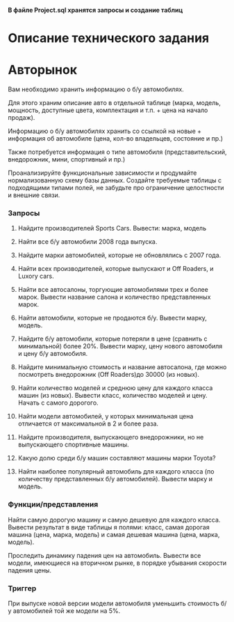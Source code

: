 **В файле Project.sql хранятся запросы и создание таблиц**

# Описание технического задания

# Авторынок

 

Вам необходимо хранить информацию о б/у автомобилях.

Для этого храним описание авто в отдельной таблице (марка, модель,  мощность, доступные цвета, комплектация и т.п. + цена на начало продаж).

Информацию о б/у автомобилях хранить со ссылкой на новые + информация об автомобиле (цена, кол-во владельцев, состояние и пр.)

Также потребуется информация о типе автомобиля (представительский, внедорожник, мини, спортивный и пр.)

Проанализируйте функциональные зависимости и продумайте нормализованную схему базы данных. Создайте требуемые таблицы с подходящими типами полей, не забудьте про ограничение целостности и внешние связи.

 

### Запросы

 

1. Найдите производителей Sports Cars. Вывести: марка, модель

2. Найти все б/у автомобили 2008 года выпуска.

3. Найдите марки автомобилей, которые не обновлялись с 2007 года.

4. Найти всех производителей, которые выпускают и Off Roaders, и Luxory cars.

5. Найти все автосалоны, торгующие автомобилями трех  и более марок. Вывести название салона и количество представленных марок.

6. Найти автомобили, которые не продаются б/у. Вывести марку, модель.

7. Найдите б/у автомобили, которые потеряли в цене (сравнить с минимальной) более 20%.  Вывести марку, цену нового автомобиля и цену б/у автомобиля.

8. Найдите минимальную стоимость и название автосалона, где можно посмотреть внедорожник (Off Roaders)до 30000 (из новых).

9. Найти количество моделей и среднюю цену для каждого класса машин (из новых). Вывести класс, количество моделей и цену. Начать с самого дорогого.

10. Найти модели автомобилей, у которых минимальная цена отличается от максимальной в 2 и более раза.

11. Найдите производителя, выпускающего внедорожники, но не выпускающего спортивные машины.

12. Какую долю среди б/у машин составляют машины марки Toyota?

13. Найти наиболее популярный автомобиль для каждого класса (по количеству представленных б/у автомобилей). Вывести марку и модель.

 

### Функции/представления

Найти самую дорогую машину и самую дешевую для каждого класса. Вывести результат в виде таблицы я полями: класс, самая дорогая машина (цена, марка, модель) и самая дешевая машина (цена, марка, модель).

 

Проследить динамику падения цен на автомобиль. Вывести все модели, имеющиеся на вторичном рынке, в порядке убывания скорости падения цены.

 

### Триггер

При выпуске новой версии модели автомобиля уменьшить стоимость б/у автомобилей той же модели на 5%.
